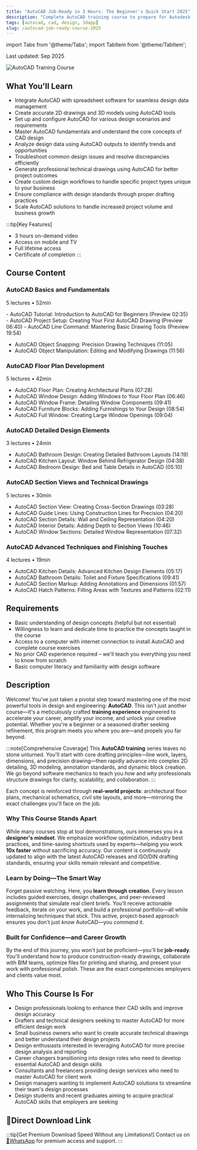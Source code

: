 ```yaml
---
title: "AutoCAD Job-Ready in 3 Hours: The Beginner's Quick Start 2025"
description: "Complete AutoCAD training course to prepare for Autodesk AutoCAD certification with all AutoCAD Basics + advanced level"
tags: [autocad, cad, design, 3dapp]
slug: /autocad-job-ready-course-2025
---
```


import Tabs from '@theme/Tabs';
import TabItem from '@theme/TabItem';

Last updated: Sep 2025

![AutoCAD Training Course](https://img-c.udemycdn.com/course/240x135/6840535_03a9_2.jpg)

## What You'll Learn

- Integrate AutoCAD with spreadsheet software for seamless design data management
- Create accurate 2D drawings and 3D models using AutoCAD tools
- Set up and configure AutoCAD for various design scenarios and requirements
- Master AutoCAD fundamentals and understand the core concepts of CAD design
- Analyze design data using AutoCAD outputs to identify trends and opportunities
- Troubleshoot common design issues and resolve discrepancies efficiently
- Generate professional technical drawings using AutoCAD for better project outcomes
- Create custom design workflows to handle specific project types unique to your business
- Ensure compliance with design standards through proper drafting practices
- Scale AutoCAD solutions to handle increased project volume and business growth

:::tip[Key Features]
- 3 hours on-demand video
- Access on mobile and TV
- Full lifetime access
- Certificate of completion
:::

## Course Content

### AutoCAD Basics and Fundamentals
5 lectures • 52min

<Tabs>
<TabItem value="intro" label="Introduction">
- AutoCAD Tutorial: Introduction to AutoCAD for Beginners (Preview 02:35)
</TabItem>
<TabItem value="project" label="Project Setup">
- AutoCAD Project Setup: Creating Your First AutoCAD Drawing (Preview 06:40)
</TabItem>
<TabItem value="tools" label="Drawing Tools">
- AutoCAD Line Command: Mastering Basic Drawing Tools (Preview 19:54)
</TabItem>
</Tabs>

- AutoCAD Object Snapping: Precision Drawing Techniques (11:05)
- AutoCAD Object Manipulation: Editing and Modifying Drawings (11:56)

### AutoCAD Floor Plan Development
5 lectures • 42min

- AutoCAD Floor Plan: Creating Architectural Plans (07:28)
- AutoCAD Window Design: Adding Windows to Your Floor Plan (06:46)
- AutoCAD Window Frame: Detailing Window Components (09:41)
- AutoCAD Furniture Blocks: Adding Furnishings to Your Design (08:54)
- AutoCAD Full Window: Creating Large Window Openings (09:04)

### AutoCAD Detailed Design Elements
3 lectures • 24min

- AutoCAD Bathroom Design: Creating Detailed Bathroom Layouts (14:19)
- AutoCAD Kitchen Layout: Window Behind Refrigerator Design (04:38)
- AutoCAD Bedroom Design: Bed and Table Details in AutoCAD (05:10)

### AutoCAD Section Views and Technical Drawings
5 lectures • 30min

- AutoCAD Section View: Creating Cross-Section Drawings (03:28)
- AutoCAD Guide Lines: Using Construction Lines for Precision (04:20)
- AutoCAD Section Details: Wall and Ceiling Representation (04:20)
- AutoCAD Interior Details: Adding Depth to Section Views (10:46)
- AutoCAD Window Sections: Detailed Window Representation (07:32)

### AutoCAD Advanced Techniques and Finishing Touches
4 lectures • 19min

- AutoCAD Kitchen Details: Advanced Kitchen Design Elements (05:17)
- AutoCAD Bathroom Details: Toilet and Fixture Specifications (09:41)
- AutoCAD Section Markup: Adding Annotations and Dimensions (01:57)
- AutoCAD Hatch Patterns: Filling Areas with Textures and Patterns (02:11)

## Requirements

- Basic understanding of design concepts (helpful but not essential)
- Willingness to learn and dedicate time to practice the concepts taught in the course
- Access to a computer with internet connection to install AutoCAD and complete course exercises
- No prior CAD experience required – we'll teach you everything you need to know from scratch
- Basic computer literacy and familiarity with design software

## Description

Welcome! You've just taken a pivotal step toward mastering one of the most powerful tools in design and engineering: **AutoCAD**. This isn't just another course—it's a meticulously crafted **training experience** engineered to accelerate your career, amplify your income, and unlock your creative potential. Whether you're a beginner or a seasoned drafter seeking refinement, this program meets you where you are—and propels you far beyond.

:::note[Comprehensive Coverage]
This **AutoCAD training** series leaves no stone unturned. You'll start with core drafting principles—line work, layers, dimensions, and precision drawing—then rapidly advance into complex 2D detailing, 3D modeling, annotation standards, and dynamic block creation. We go beyond software mechanics to teach you _how_ and _why_ professionals structure drawings for clarity, scalability, and collaboration.
:::

Each concept is reinforced through **real-world projects**: architectural floor plans, mechanical schematics, civil site layouts, and more—mirroring the exact challenges you'll face on the job.

### Why This Course Stands Apart

While many courses stop at tool demonstrations, ours immerses you in a **designer's mindset**. We emphasize workflow optimization, industry best practices, and time-saving shortcuts used by experts—helping you work **10x faster** without sacrificing accuracy. Our content is continuously updated to align with the latest AutoCAD releases and ISO/DIN drafting standards, ensuring your skills remain relevant and competitive.

### Learn by Doing—The Smart Way

Forget passive watching. Here, you **learn through creation**. Every lesson includes guided exercises, design challenges, and peer-reviewed assignments that simulate real client briefs. You'll receive actionable feedback, iterate on your work, and build a professional portfolio—all while internalizing techniques that stick. This active, project-based approach ensures you don't just _know_ AutoCAD—you _command_ it.

### Built for Confidence—and Career Growth

By the end of this journey, you won't just be proficient—you'll be **job-ready**. You'll understand how to produce construction-ready drawings, collaborate with BIM teams, optimize files for printing and sharing, and present your work with professional polish. These are the exact competencies employers and clients value most.

## Who This Course Is For

- Design professionals looking to enhance their CAD skills and improve design accuracy
- Drafters and technical designers seeking to master AutoCAD for more efficient design work
- Small business owners who want to create accurate technical drawings and better understand their design projects
- Design enthusiasts interested in leveraging AutoCAD for more precise design analysis and reporting
- Career changers transitioning into design roles who need to develop essential AutoCAD and design skills
- Consultants and freelancers providing design services who need to master AutoCAD for client work
- Design managers wanting to implement AutoCAD solutions to streamline their team's design processes
- Design students and recent graduates aiming to acquire practical AutoCAD skills that employers are seeking

## 🚀Direct Download Link
:::tip[Get Premium Download Speed Without any Limitations!]
Contact us on [💬WhatsApp](https://wa.me/+8613237610083) for premium  access and support.
:::
